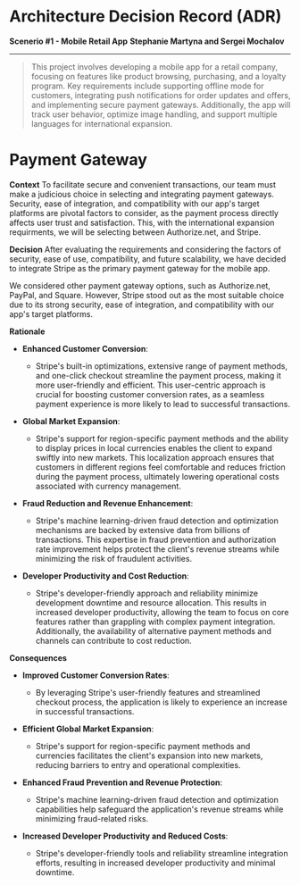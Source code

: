# Architecture Decision Record (ADR)
**Scenerio #1 - Mobile Retail App**
**Stephanie Martyna and Sergei Mochalov**
___
> This project involves developing a mobile app for a retail company, focusing on features like product browsing, purchasing, and a loyalty program. Key requirements include supporting offline mode for customers, integrating push notifications for order updates and offers, and implementing secure payment gateways. Additionally, the app will track user behavior, optimize image handling, and support multiple languages for international expansion.

# Payment Gateway

**Context**
To facilitate secure and convenient transactions, our team must make a judicious choice in selecting and integrating payment gateways. Security, ease of integration, and compatibility with our app's target platforms are pivotal factors to consider, as the payment process directly affects user trust and satisfaction. This, with the international expansion requirments, we will be selecting between Authorize.net, and Stripe.

**Decision**
After evaluating the requirements and considering the factors of security, ease of use, compatibility, and future scalability, we have decided to integrate Stripe as the primary payment gateway for the mobile app.

We considered other payment gateway options, such as Authorize.net, PayPal, and Square. However, Stripe stood out as the most suitable choice due to its strong security, ease of integration, and compatibility with our app's target platforms.

**Rationale**

- **Enhanced Customer Conversion**:
    - Stripe's built-in optimizations, extensive range of payment methods, and one-click checkout streamline the payment process, making it more user-friendly and efficient. This user-centric approach is crucial for boosting customer conversion rates, as a seamless payment experience is more likely to lead to successful transactions.

- **Global Market Expansion**: 
    - Stripe's support for region-specific payment methods and the ability to display prices in local currencies enables the client to expand swiftly into new markets. This localization approach ensures that customers in different regions feel comfortable and reduces friction during the payment process, ultimately lowering operational costs associated with currency management.

- **Fraud Reduction and Revenue Enhancement**: 
    - Stripe's machine learning-driven fraud detection and optimization mechanisms are backed by extensive data from billions of transactions. This expertise in fraud prevention and authorization rate improvement helps protect the client's revenue streams while minimizing the risk of fraudulent activities.

- **Developer Productivity and Cost Reduction**: 
    - Stripe's developer-friendly approach and reliability minimize development downtime and resource allocation. This results in increased developer productivity, allowing the team to focus on core features rather than grappling with complex payment integration. Additionally, the availability of alternative payment methods and channels can contribute to cost reduction.


**Consequences**

- **Improved Customer Conversion Rates**:
    - By leveraging Stripe's user-friendly features and streamlined checkout process, the application is likely to experience an increase in successful transactions.

- **Efficient Global Market Expansion**: 
    - Stripe's support for region-specific payment methods and currencies facilitates the client's expansion into new markets, reducing barriers to entry and operational complexities.

- **Enhanced Fraud Prevention and Revenue Protection**: 
    - Stripe's machine learning-driven fraud detection and optimization capabilities help safeguard the application's revenue streams while minimizing fraud-related risks.

- **Increased Developer Productivity and Reduced Costs**:
    - Stripe's developer-friendly tools and reliability streamline integration efforts, resulting in increased developer productivity and minimal downtime.

